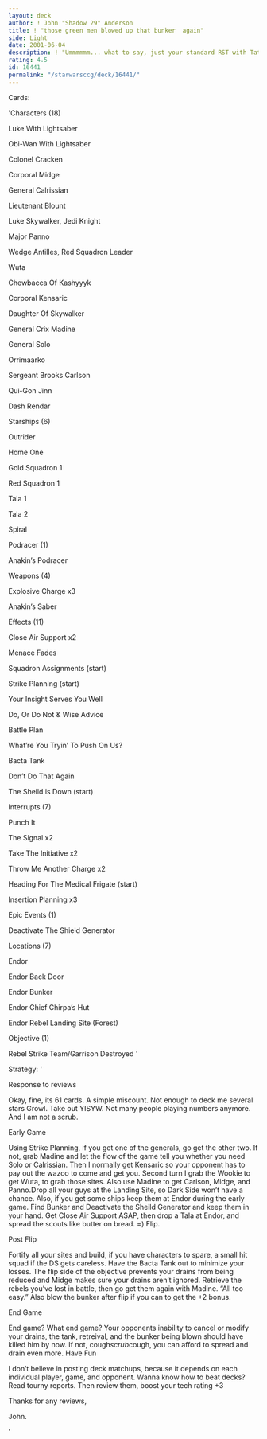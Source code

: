 ```yaml
---
layout: deck
author: ! John "Shadow 29" Anderson
title: ! "those green men blowed up that bunker  again"
side: Light
date: 2001-06-04
description: ! "Ummmmmm... what to say, just your standard RST with Tatooine stuff and blowing up of the bunker stuff in it."
rating: 4.5
id: 16441
permalink: "/starwarsccg/deck/16441/"
---
```

Cards: 

'Characters (18)


Luke With Lightsaber 

Obi-Wan With Lightsaber

Colonel Cracken 

Corporal Midge 

General Calrissian 

Lieutenant Blount 

Luke Skywalker, Jedi Knight 

Major Panno 

Wedge Antilles, Red Squadron Leader

Wuta 

Chewbacca Of Kashyyyk 

Corporal Kensaric 

Daughter Of Skywalker 

General Crix Madine 

General Solo 

Orrimaarko 

Sergeant Brooks Carlson 

Qui-Gon Jinn 

Dash Rendar


Starships (6)


Outrider

Home One 

Gold Squadron 1 

Red Squadron 1 

Tala 1 

Tala 2 

Spiral


Podracer (1)


Anakin’s Podracer


Weapons (4)


Explosive Charge  x3

Anakin&#8217;s Saber


Effects (11)


Close Air Support  x2

Menace Fades 

Squadron Assignments (start)

Strike Planning  (start)

Your Insight Serves You Well 

Do, Or Do Not & Wise Advice 

Battle Plan 

What’re You Tryin’ To Push On Us? 

Bacta Tank 

Don&#8217;t Do That Again

The Sheild is Down (start)


Interrupts (7)


Punch It 

The Signal x2

Take The Initiative x2

Throw Me Another Charge x2

Heading For The Medical Frigate (start)

Insertion Planning x3


Epic Events (1)


Deactivate The Shield Generator 


Locations (7)

Endor 

Endor Back Door 

Endor Bunker 

Endor Chief Chirpa’s Hut 

Endor Rebel Landing Site (Forest) 


Objective (1)


Rebel Strike Team/Garrison Destroyed '

Strategy: '

 
Response to reviews


Okay, fine, its 61 cards. A simple miscount. Not enough to deck me several stars Growl. Take out YISYW. Not many people playing numbers anymore. And I am not a scrub.



Early Game


Using Strike Planning, if you get one of the generals, go get the other two. If not, grab Madine and let the flow of the game tell you whether you need Solo or Calrissian. Then I normally get Kensaric so your opponent has to pay out the wazoo to come and get you. Second turn I grab the Wookie to get Wuta, to grab those sites. Also use Madine to get Carlson, Midge, and Panno.Drop all your guys at the Landing Site, so Dark Side won’t have a chance. Also, if you get some ships keep them at Endor during the early game. Find Bunker and Deactivate the Sheild Generator and keep them in your hand. Get Close Air Support ASAP, then drop a Tala at Endor, and spread the scouts like butter on bread. =) Flip.


Post Flip


Fortify all your sites and build, if you have characters to spare, a small hit squad if the DS gets careless. Have the Bacta Tank out to minimize your losses. The flip side of the objective prevents your drains from being reduced and Midge makes sure your drains aren’t ignored. Retrieve the rebels you’ve lost in battle, then go get them again with Madine. “All too easy.” Also blow the bunker after flip if you can to get the +2 bonus.


End Game


End game? What end game? Your opponents inability to cancel or modify your drains, the tank, retreival, and the bunker being blown should have killed him by now. If not, cough*scrub*cough, you can afford to spread and drain even more. Have Fun


I don’t believe in posting deck matchups, because it depends on each individual player, game, and opponent. Wanna know how to beat decks? Read tourny reports. Then review them, boost your tech rating +3


Thanks for any reviews,

John.

'
